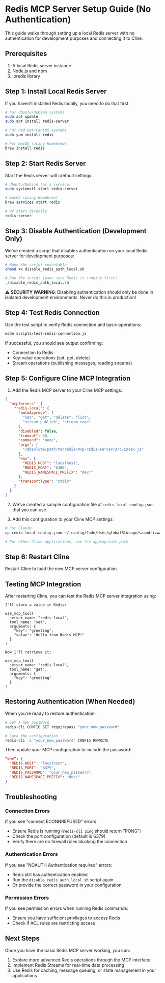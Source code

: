 # Redis MCP Server Setup Guide (No Authentication)

This guide walks through setting up a local Redis server with no authentication for development purposes and connecting it to Cline.

## Prerequisites

1. A local Redis server instance
2. Node.js and npm
3. ioredis library

## Step 1: Install Local Redis Server

If you haven't installed Redis locally, you need to do that first:

```bash
# For Ubuntu/Debian systems
sudo apt update
sudo apt install redis-server

# For Red Hat/CentOS systems 
sudo yum install redis

# For macOS (using Homebrew)
brew install redis
```

## Step 2: Start Redis Server

Start the Redis server with default settings:

```bash
# Ubuntu/Debian (as a service)
sudo systemctl start redis-server

# macOS (using Homebrew)
brew services start redis

# Or start directly
redis-server
```

## Step 3: Disable Authentication (Development Only)

We've created a script that disables authentication on your local Redis server for development purposes:

```bash
# Make the script executable
chmod +x disable_redis_auth_local.sh

# Run the script (make sure Redis is running first)
./disable_redis_auth_local.sh
```

⚠️ **SECURITY WARNING**: Disabling authentication should only be done in isolated development environments. Never do this in production!

## Step 4: Test Redis Connection

Use the test script to verify Redis connection and basic operations:

```bash
node scripts/test-redis-connection.js
```

If successful, you should see output confirming:
- Connection to Redis
- Key-value operations (set, get, delete)
- Stream operations (publishing messages, reading streams)

## Step 5: Configure Cline MCP Integration

1. Add the Redis MCP server to your Cline MCP settings:

```json
{
  "mcpServers": {
    "redis-local": {
      "autoApprove": [
        "set", "get", "delete", "list",
        "stream_publish", "stream_read"
      ],
      "disabled": false,
      "timeout": 60,
      "command": "node",
      "args": [
        "/absolute/path/to/redis/mcp-redis-server/src/index.js"
      ],
      "env": {
        "REDIS_HOST": "localhost",
        "REDIS_PORT": "6380",
        "REDIS_NAMESPACE_PREFIX": "dev:"
      },
      "transportType": "stdio"
    }
  }
}
```

2. We've created a sample configuration file at `redis-local-config.json` that you can use.

3. Add this configuration to your Cline MCP settings:

```bash
# For Claude
cp redis-local-config.json ~/.config/Code/User/globalStorage/saoudrizwan.claude-dev/settings/cline_mcp_settings.json

# For other Cline applications, use the appropriate path
```

## Step 6: Restart Cline

Restart Cline to load the new MCP server configuration.

## Testing MCP Integration

After restarting Cline, you can test the Redis MCP server integration using:

```
I'll store a value in Redis:

use_mcp_tool(
  server_name: "redis-local",
  tool_name: "set",
  arguments: {
    "key": "greeting",
    "value": "Hello from Redis MCP!"
  }
)

Now I'll retrieve it:

use_mcp_tool(
  server_name: "redis-local",
  tool_name: "get",
  arguments: {
    "key": "greeting"
  }
)
```

## Restoring Authentication (When Needed)

When you're ready to restore authentication:

```bash
# Set a new password
redis-cli CONFIG SET requirepass "your_new_password"

# Save the configuration
redis-cli -a "your_new_password" CONFIG REWRITE
```

Then update your MCP configuration to include the password:

```json
"env": {
  "REDIS_HOST": "localhost",
  "REDIS_PORT": "6379",
  "REDIS_PASSWORD": "your_new_password",
  "REDIS_NAMESPACE_PREFIX": "dev:"
}
```

## Troubleshooting

### Connection Errors

If you see "connect ECONNREFUSED" errors:
- Ensure Redis is running (`redis-cli ping` should return "PONG")
- Check the port configuration (default is 6379)
- Verify there are no firewall rules blocking the connection

### Authentication Errors

If you see "NOAUTH Authentication required" errors:
- Redis still has authentication enabled
- Run the `disable_redis_auth_local.sh` script again
- Or provide the correct password in your configuration

### Permission Errors

If you see permission errors when running Redis commands:
- Ensure you have sufficient privileges to access Redis
- Check if ACL rules are restricting access

## Next Steps

Once you have the basic Redis MCP server working, you can:
1. Explore more advanced Redis operations through the MCP interface
2. Implement Redis Streams for real-time data processing
3. Use Redis for caching, message queuing, or state management in your applications
